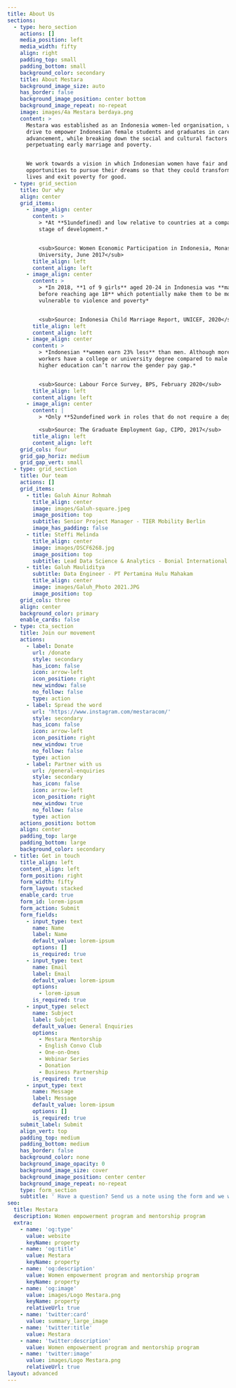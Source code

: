 ```yaml
---
title: About Us
sections:
  - type: hero_section
    actions: []
    media_position: left
    media_width: fifty
    align: right
    padding_top: small
    padding_bottom: small
    background_color: secondary
    title: About Mestara
    background_image_size: auto
    has_border: false
    background_image_position: center bottom
    background_image_repeat: no-repeat
    image: images/4a Mestara berdaya.png
    content: >
      Mestara was established as an Indonesia women-led organisation, with a
      drive to empower Indonesian female students and graduates in career
      advancement, while breaking down the social and cultural factors
      perpetuating early marriage and poverty. 


      We work towards a vision in which Indonesian women have fair and equal
      opportunities to pursue their dreams so that they could transform their
      lives and exit poverty for good.
  - type: grid_section
    title: Our why
    align: center
    grid_items:
      - image_align: center
        content: >
          > *At **51undefined) and low relative to countries at a comparable
          stage of development.*


          <sub>Source: Women Economic Participation in Indonesia, Monash
          University, June 2017</sub>
        title_align: left
        content_align: left
      - image_align: center
        content: >
          > *In 2018, **1 of 9 girls** aged 20-24 in Indonesia was **married
          before reaching age 18** which potentially make them to be more
          vulnerable to violence and poverty*


          <sub>Source: Indonesia Child Marriage Report, UNICEF, 2020</sub>
        title_align: left
        content_align: left
      - image_align: center
        content: >
          > *Indonesian **women earn 23% less** than men. Although more women
          workers have a college or university degree compared to male workers,
          higher education can’t narrow the gender pay gap.*


          <sub>Source: Labour Force Survey, BPS, February 2020</sub>
        title_align: left
        content_align: left
      - image_align: center
        content: |
          > *Only **52undefined work in roles that do not require a degree.*

          <sub>Source: The Graduate Employment Gap, CIPD, 2017</sub>
        title_align: left
        content_align: left
    grid_cols: four
    grid_gap_horiz: medium
    grid_gap_vert: small
  - type: grid_section
    title: Our team
    actions: []
    grid_items:
      - title: Galuh Ainur Rohmah
        title_align: center
        image: images/Galuh-square.jpeg
        image_position: top
        subtitle: Senior Project Manager - TIER Mobility Berlin
        image_has_padding: false
      - title: Steffi Melinda
        title_align: center
        image: images/DSCF6268.jpg
        image_position: top
        subtitle: Lead Data Science & Analytics - Bonial International
      - title: Galuh Mauliditya
        subtitle: Data Engineer - PT Pertamina Hulu Mahakam
        title_align: center
        image: images/Galuh_Photo 2021.JPG
        image_position: top
    grid_cols: three
    align: center
    background_color: primary
    enable_cards: false
  - type: cta_section
    title: Join our movement
    actions:
      - label: Donate
        url: /donate
        style: secondary
        has_icon: false
        icon: arrow-left
        icon_position: right
        new_window: false
        no_follow: false
        type: action
      - label: Spread the word
        url: 'https://www.instagram.com/mestaracom/'
        style: secondary
        has_icon: false
        icon: arrow-left
        icon_position: right
        new_window: true
        no_follow: false
        type: action
      - label: Partner with us
        url: /general-enquiries
        style: secondary
        has_icon: false
        icon: arrow-left
        icon_position: right
        new_window: true
        no_follow: false
        type: action
    actions_position: bottom
    align: center
    padding_top: large
    padding_bottom: large
    background_color: secondary
  - title: Get in touch
    title_align: left
    content_align: left
    form_position: right
    form_width: fifty
    form_layout: stacked
    enable_card: true
    form_id: lorem-ipsum
    form_action: Submit
    form_fields:
      - input_type: text
        name: Name
        label: Name
        default_value: lorem-ipsum
        options: []
        is_required: true
      - input_type: text
        name: Email
        label: Email
        default_value: lorem-ipsum
        options:
          - lorem-ipsum
        is_required: true
      - input_type: select
        name: Subject
        label: Subject
        default_value: General Enquiries
        options:
          - Mestara Mentorship
          - English Convo Club
          - One-on-Ones
          - Webinar Series
          - Donation
          - Business Partnership
        is_required: true
      - input_type: text
        name: Message
        label: Message
        default_value: lorem-ipsum
        options: []
        is_required: true
    submit_label: Submit
    align_vert: top
    padding_top: medium
    padding_bottom: medium
    has_border: false
    background_color: none
    background_image_opacity: 0
    background_image_size: cover
    background_image_position: center center
    background_image_repeat: no-repeat
    type: form_section
    subtitle: ' Have a question? Send us a note using the form and we will be in touch soon.'
seo:
  title: Mestara
  description: Women empowerment program and mentorship program
  extra:
    - name: 'og:type'
      value: website
      keyName: property
    - name: 'og:title'
      value: Mestara
      keyName: property
    - name: 'og:description'
      value: Women empowerment program and mentorship program
      keyName: property
    - name: 'og:image'
      value: images/Logo Mestara.png
      keyName: property
      relativeUrl: true
    - name: 'twitter:card'
      value: summary_large_image
    - name: 'twitter:title'
      value: Mestara
    - name: 'twitter:description'
      value: Women empowerment program and mentorship program
    - name: 'twitter:image'
      value: images/Logo Mestara.png
      relativeUrl: true
layout: advanced
---
```

